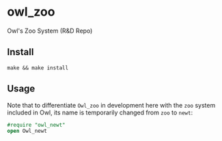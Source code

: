 # owl_zoo
Owl's Zoo System (R&amp;D Repo)

## Install

```
make && make install
```

## Usage

Note that to differentiate `Owl_zoo` in development here with the `zoo` system included in Owl, its name is temporarily changed from `zoo` to `newt`:

```ocaml
#require "owl_newt"
open Owl_newt
```
